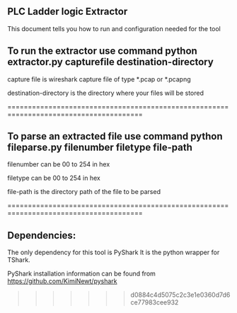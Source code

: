 PLC Ladder logic Extractor
-
This document tells you how to run and configuration needed for the tool

To run the extractor use command
python extractor.py capturefile destination-directory
-
capture file is wireshark capture file of type *.pcap or *.pcapng

destination-directory is the directory where your files will be stored

=======================================================================================

To parse an extracted file use command
python fileparse.py filenumber filetype file-path
-
filenumber can be 00 to 254 in hex

filetype can be 00 to 254 in hex

file-path is the directory path of the file to be parsed

=======================================================================================

Dependencies:
-
The only dependency for this tool is PyShark 
It is the python wrapper for TShark.

PyShark installation information can be found from https://github.com/KimiNewt/pyshark
>>>>>>> d0884c4d5075c2c3e1e0360d7d6ce77983cee932
